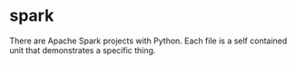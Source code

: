# spark
There are Apache Spark projects with Python. Each file is a self contained unit that demonstrates a specific thing.
